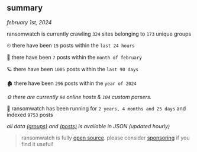 
## summary
_february 1st, 2024_

ransomwatch is currently crawling `324` sites belonging to `173` unique groups

⏲ there have been `15` posts within the `last 24 hours`

🦈 there have been `7` posts within the `month of february`

🪐 there have been `1085` posts within the `last 90 days`

🏚 there have been `296` posts within the `year of 2024`

_⚙️ there are currently `94` online hosts & `104` custom parsers._

🦕 ransomwatch has been running for `2 years, 4 months and 25 days` and indexed `9753` posts

_all data  [(groups)](http://ransomwhat.telemetry.ltd/groups) and [(posts)](http://ransomwhat.telemetry.ltd/posts) is available in JSON (updated hourly)_

> ransomwatch is fully [open source](https://github.com/joshhighet/ransomwatch#ransomwatch--). please consider [sponsoring](https://github.com/sponsors/joshhighet) if you find it useful!
